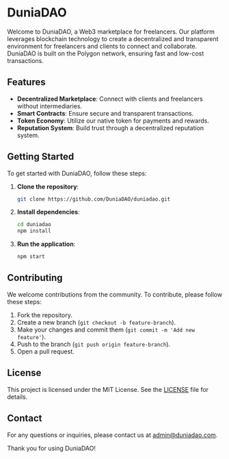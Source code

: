 # DuniaDAO

Welcome to DuniaDAO, a Web3 marketplace for freelancers. Our platform leverages blockchain technology to create a decentralized and transparent environment for freelancers and clients to connect and collaborate. DuniaDAO is built on the Polygon network, ensuring fast and low-cost transactions.

## Features

- **Decentralized Marketplace**: Connect with clients and freelancers without intermediaries.
- **Smart Contracts**: Ensure secure and transparent transactions.
- **Token Economy**: Utilize our native token for payments and rewards.
- **Reputation System**: Build trust through a decentralized reputation system.

## Getting Started

To get started with DuniaDAO, follow these steps:

1. **Clone the repository**:
    ```bash
    git clone https://github.com/DuniaDAO/duniadao.git
    ```
2. **Install dependencies**:
    ```bash
    cd duniadao
    npm install
    ```
3. **Run the application**:
    ```bash
    npm start
    ```

## Contributing

We welcome contributions from the community. To contribute, please follow these steps:

1. Fork the repository.
2. Create a new branch (`git checkout -b feature-branch`).
3. Make your changes and commit them (`git commit -m 'Add new feature'`).
4. Push to the branch (`git push origin feature-branch`).
5. Open a pull request.

## License

This project is licensed under the MIT License. See the [LICENSE](LICENSE) file for details.

## Contact

For any questions or inquiries, please contact us at [admin@duniadao.com](mailto:admin@duniadao.com).

Thank you for using DuniaDAO!
